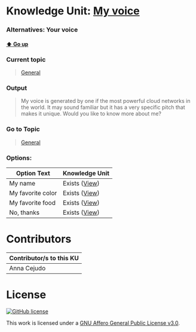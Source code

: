 # Knowledge Unit: [My voice](../../knowledge_units/general/my-voice.md)
### Alternatives:   Your voice 
#### [:arrow_up: Go up](../../topics/general.md)
### Current topic
> [General](../../topics/general.md)
### Output
> My voice is generated by one if the most powerful cloud networks in the world. It may sound familiar but it has a very specific pitch that makes it unique. Would you like to know more about me?
### Go to Topic
> [General](../../topics/general.md)

### Options: 

| Option Text | Knowledge Unit |
| - | - |  
| My name  |  Exists ([View](../../knowledge_units/general/my-name.md))  |  
| My favorite color  |  Exists ([View](../../knowledge_units/general/my-favorite-color.md))  |  
| My favorite food  |  Exists ([View](../../knowledge_units/general/my-favorite-food.md))  |  
| No, thanks  |  Exists ([View](../../knowledge_units/general/no-thanks.md))  | 

# Contributors

| Contributor/s to this KU |
| - | 
| Anna Cejudo |

# License
[![GitHub license](https://img.shields.io/github/license/inbrainz/cerebro)](https://github.com/inbrainz/cerebro/blob/master/LICENSE)

This work is licensed under a [GNU Affero General Public License v3.0](https://www.gnu.org/licenses/agpl-3.0.txt).